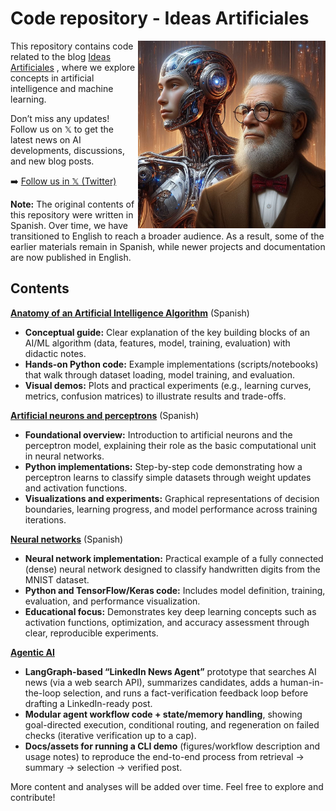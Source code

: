 # Code repository - Ideas Artificiales

<img src="RDIsaac.jpeg" alt="Descripción de la imagen" width="300" align="right">

This repository contains code related to the blog [Ideas Artificiales](https://ideas-artificiales.es/en/ia_en/)
, where we explore concepts in artificial intelligence and machine learning.

Don’t miss any updates! Follow us on 𝕏 to get the latest news on AI developments, discussions, and new blog posts.

➡️ [Follow us in 𝕏 (Twitter)](https://twitter.com/intent/follow?original_referer=https%3A%2F%2Fideas-artificiales.es%2F&ref_src=twsrc%5Etfw%7Ctwcamp%5Ebuttonembed%7Ctwterm%5Efollow%7Ctwgr%5ERDOlivaw_en&region=follow_link&screen_name=RDOlivaw_en_)

**Note:** The original contents of this repository were written in Spanish. Over time, we have transitioned to English to reach a broader audience. As a result, some of the earlier materials remain in Spanish, while newer projects and documentation are now published in English.

## Contents

**[Anatomy of an Artificial Intelligence Algorithm](https://github.com/DrAnonimo/IdeasArtificiales/tree/main/Anatom%C3%ADaAlgoritmoIA)** (Spanish)
- **Conceptual guide:** Clear explanation of the key building blocks of an AI/ML algorithm (data, features, model, training, evaluation) with didactic notes.
- **Hands-on Python code:** Example implementations (scripts/notebooks) that walk through dataset loading, model training, and evaluation.
- **Visual demos:** Plots and practical experiments (e.g., learning curves, metrics, confusion matrices) to illustrate results and trade-offs.
 

**[Artificial neurons and perceptrons](https://github.com/DrAnonimo/IdeasArtificiales/tree/neurona-artificial/NeuronasArtificialesPerceptron)** (Spanish)
- **Foundational overview:** Introduction to artificial neurons and the perceptron model, explaining their role as the basic computational unit in neural networks.
- **Python implementations:** Step-by-step code demonstrating how a perceptron learns to classify simple datasets through weight updates and activation functions.
- **Visualizations and experiments:** Graphical representations of decision boundaries, learning progress, and model performance across training iterations.

**[Neural networks](https://github.com/DrAnonimo/IdeasArtificiales/tree/AgenticAI/RedesNeuronales)** (Spanish)
- **Neural network implementation:** Practical example of a fully connected (dense) neural network designed to classify handwritten digits from the MNIST dataset.
- **Python and TensorFlow/Keras code:** Includes model definition, training, evaluation, and performance visualization.
- **Educational focus:** Demonstrates key deep learning concepts such as activation functions, optimization, and accuracy assessment through clear, reproducible experiments.

**[Agentic AI](https://github.com/DrAnonimo/IdeasArtificiales/tree/AgenticAI/RedesNeuronales)**
- **LangGraph-based “LinkedIn News Agent”** prototype that searches AI news (via a web search API), summarizes candidates, adds a human-in-the-loop selection, and runs a fact-verification feedback loop before drafting a LinkedIn-ready post.
- **Modular agent workflow code + state/memory handling**, showing goal-directed execution, conditional routing, and regeneration on failed checks (iterative verification up to a cap).
- **Docs/assets for running a CLI demo** (figures/workflow description and usage notes) to reproduce the end-to-end process from retrieval → summary → selection → verified post.

More content and analyses will be added over time. Feel free to explore and contribute!



